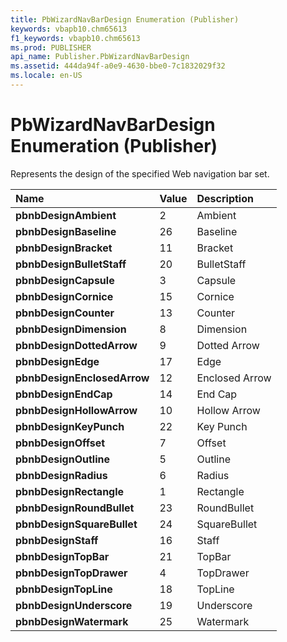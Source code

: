 ```yaml
---
title: PbWizardNavBarDesign Enumeration (Publisher)
keywords: vbapb10.chm65613
f1_keywords: vbapb10.chm65613
ms.prod: PUBLISHER
api_name: Publisher.PbWizardNavBarDesign
ms.assetid: 444da94f-a0e9-4630-bbe0-7c1832029f32
ms.locale: en-US
---
```



# PbWizardNavBarDesign Enumeration (Publisher)

Represents the design of the specified Web navigation bar set.



|**Name**|**Value**|**Description**|
|:-----|:-----|:-----|
| **pbnbDesignAmbient**|2|Ambient|
| **pbnbDesignBaseline**|26|Baseline|
| **pbnbDesignBracket**|11|Bracket|
| **pbnbDesignBulletStaff**|20|BulletStaff|
| **pbnbDesignCapsule**|3|Capsule|
| **pbnbDesignCornice**|15|Cornice|
| **pbnbDesignCounter**|13|Counter|
| **pbnbDesignDimension**|8|Dimension|
| **pbnbDesignDottedArrow**|9|Dotted Arrow|
| **pbnbDesignEdge**|17|Edge|
| **pbnbDesignEnclosedArrow**|12|Enclosed Arrow|
| **pbnbDesignEndCap**|14|End Cap|
| **pbnbDesignHollowArrow**|10|Hollow Arrow|
| **pbnbDesignKeyPunch**|22|Key Punch|
| **pbnbDesignOffset**|7|Offset|
| **pbnbDesignOutline**|5|Outline|
| **pbnbDesignRadius**|6|Radius|
| **pbnbDesignRectangle**|1|Rectangle|
| **pbnbDesignRoundBullet**|23|RoundBullet|
| **pbnbDesignSquareBullet**|24|SquareBullet|
| **pbnbDesignStaff**|16|Staff|
| **pbnbDesignTopBar**|21|TopBar|
| **pbnbDesignTopDrawer**|4|TopDrawer|
| **pbnbDesignTopLine**|18|TopLine|
| **pbnbDesignUnderscore**|19|Underscore|
| **pbnbDesignWatermark**|25|Watermark|

